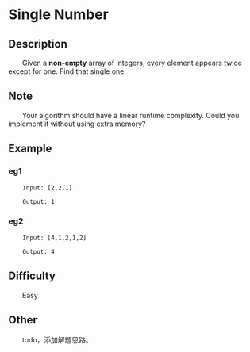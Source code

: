 # Single Number

## Description

&emsp;&emsp;Given a **non-empty** array of integers, every element appears twice except for one. Find that single one.

## Note

&emsp;&emsp;Your algorithm should have a linear runtime complexity. Could you implement it without using extra memory?

## Example

### eg1

```
    Input: [2,2,1]
    
    Output: 1
```

### eg2

```
    Input: [4,1,2,1,2]
    
    Output: 4
```

## Difficulty

&emsp;&emsp;Easy

## Other

&emsp;&emsp;todo，添加解题思路。